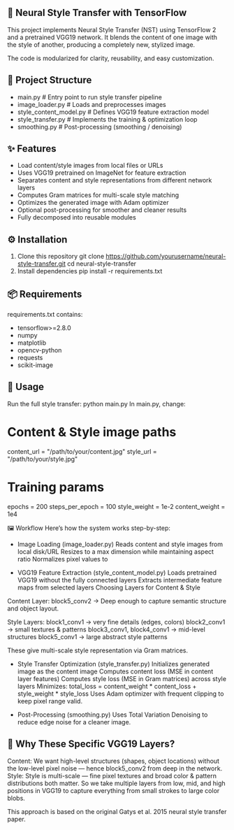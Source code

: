 ## 🎨 Neural Style Transfer with TensorFlow
This project implements Neural Style Transfer (NST) using TensorFlow 2 and a pretrained VGG19 network.
It blends the content of one image with the style of another, producing a completely new, stylized image.

The code is modularized for clarity, reusability, and easy customization.

## 📂 Project Structure
- main.py                 # Entry point to run style transfer pipeline
- image_loader.py         # Loads and preprocesses images
- style_content_model.py  # Defines VGG19 feature extraction model
- style_transfer.py       # Implements the training & optimization loop
- smoothing.py            # Post-processing (smoothing / denoising)

## ✨ Features
- Load content/style images from local files or URLs
- Uses VGG19 pretrained on ImageNet for feature extraction
- Separates content and style representations from different network layers
- Computes Gram matrices for multi-scale style matching
- Optimizes the generated image with Adam optimizer
- Optional post-processing for smoother and cleaner results
- Fully decomposed into reusable modules

## ⚙️ Installation
1. Clone this repository
git clone https://github.com/yourusername/neural-style-transfer.git
cd neural-style-transfer
2. Install dependencies
pip install -r requirements.txt

## 📦 Requirements
requirements.txt contains:
- tensorflow>=2.8.0
- numpy
- matplotlib
- opencv-python
- requests
- scikit-image
  
## 🚀 Usage
Run the full style transfer:
python main.py
In main.py, change:
# Content & Style image paths
content_url = "/path/to/your/content.jpg"
style_url = "/path/to/your/style.jpg"
# Training params
epochs = 200
steps_per_epoch = 100
style_weight = 1e-2
content_weight = 1e4

🖼 Workflow
Here’s how the system works step-by-step:
- Image Loading (image_loader.py)
Reads content and style images from local disk/URL
Resizes to a max dimension while maintaining aspect ratio
Normalizes pixel values to

- VGG19 Feature Extraction (style_content_model.py)
Loads pretrained VGG19 without the fully connected layers
Extracts intermediate feature maps from selected layers
Choosing Layers for Content & Style

Content Layer: 
block5_conv2 → Deep enough to capture semantic structure and object layout.

Style Layers:
block1_conv1 → very fine details (edges, colors)
block2_conv1 → small textures & patterns
block3_conv1, block4_conv1 → mid-level structures
block5_conv1 → large abstract style patterns

These give multi-scale style representation via Gram matrices.

- Style Transfer Optimization (style_transfer.py)
Initializes generated image as the content image
Computes content loss (MSE in content layer features)
Computes style loss (MSE in Gram matrices) across style layers
Minimizes: total_loss = content_weight * content_loss + style_weight * style_loss
Uses Adam optimizer with frequent clipping to keep pixel range valid.

- Post-Processing (smoothing.py)
Uses Total Variation Denoising to reduce edge noise for a cleaner image.

## 🎯 Why These Specific VGG19 Layers?
Content:
We want high-level structures (shapes, object locations) without the low-level pixel noise — hence block5_conv2 from deep in the network.
Style:
Style is multi-scale — fine pixel textures and broad color & pattern distributions both matter.
So we take multiple layers from low, mid, and high positions in VGG19 to capture everything from small strokes to large color blobs.

This approach is based on the original Gatys et al. 2015 neural style transfer paper.
